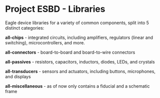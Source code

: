 # Project ESBD - Libraries
Eagle device libraries for a variety of common components, split into 5 distinct categories:

**all-chips** - integrated circuits, including amplifiers, regulators (linear and switching), microcontrollers, and more. 

**all-connectors** - board-to-board and board-to-wire connectors

**all-passives** - resistors, capacitors, inductors, diodes, LEDs, and crystals

**all-transducers** - sensors and actuators, including buttons, microphones, and displays

**all-miscellaneous** - as of now only contains a fiducial and a schematic frame